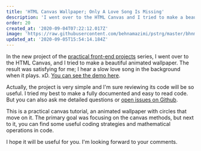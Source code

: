 ```yaml
---
title: 'HTML Canvas Wallpaper; Only A Love Song Is Missing'
description: 'I went over to the HTML Canvas and I tried to make a beautiful animated wallpaper'
order: 20
created_at: '2020-09-04T07:22:12.017Z'
image: 'https://raw.githubusercontent.com/behnamazimi/pstrg/master/bhnmzm/1599308985564.webp'
updated_at: '2020-09-05T15:54:14.184Z'
---
```


In the new project of the [practical front-end projects](https://github.com/behnamazimi/practical-front-end-projects)
series, I went over to the HTML Canvas, and I tried to make a beautiful animated wallpaper. The result was satisfying for
me; I hear a slow love song in the background when it plays.
xD. [You can see the demo here](https://behnamazimi.github.io/simple-web-projects/canvas-wallpaper/).

Actually, the project is very simple and I'm sure reviewing its code will be so useful. I tried my best to make a fully
documented and easy to read code. But you can also ask me detailed questions
or [open issues on Github](https://github.com/behnamazimi/practical-front-end-projects).

This is a practical canvas tutorial, an animated wallpaper with circles that move on it. The primary goal was focusing
on the canvas methods, but next to it, you can find some useful coding strategies and mathematical operations in code.

I hope it will be useful for you. I'm looking forward to your comments.

